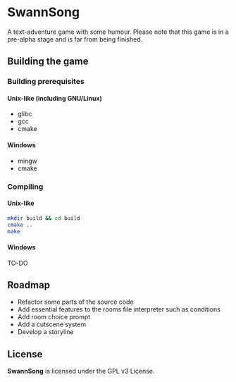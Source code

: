 # SwannSong
A text-adventure game with some humour. Please note that this game is in a pre-alpha stage and is far from being finished.

## Building the game

### Building prerequisites

#### Unix-like (including GNU/Linux)
* glibc
* gcc
* cmake

#### Windows
* mingw
* cmake


### Compiling

#### Unix-like
```bash
mkdir build && cd build
cmake .. 
make
```

#### Windows
TO-DO


## Roadmap
* Refactor some parts of the source code
* Add essential features to the rooms file interpreter such as conditions
* Add room choice prompt
* Add a cutscene system
* Develop a storyline


## License
**SwannSong** is licensed under the GPL v3 License.
